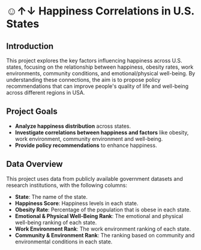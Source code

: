 # ☺︎↑↓ Happiness Correlations in U.S. States
## Introduction
This project explores the key factors influencing happiness across U.S. states, focusing on the relationship between happiness, obesity rates, work environments, community conditions, and emotional/physical well-being. By understanding these connections, the aim is to propose policy recommendations that can improve people's quality of life and well-being across different regions in USA.

## Project Goals
- **Analyze happiness distribution** across states.
- **Investigate correlations between happiness and factors** like obesity, work environment, community environment and well-being.
- **Provide policy recommendations** to enhance happiness.

## Data Overview
This project uses data from publicly available government datasets and research institutions, with the following columns:
- **State**: The name of the state.
- **Happiness Score**: Happiness levels in each state.
- **Obesity Rate**: Percentage of the population that is obese in each state.
- **Emotional & Physical Well-Being Rank**: The emotional and physical well-being ranking of each state.
- **Work Environment Rank**: The work environment ranking of each state.
- **Community & Environment Rank**: The ranking based on community and environmental conditions in each state.
